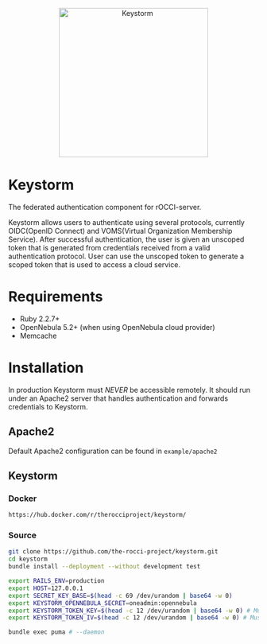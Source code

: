 <p align="center">
  <img alt="Keystorm" src="https://i.imgur.com/3k2nPim.png" width="300"/>
</p>

# Keystorm
The federated authentication component for rOCCI-server.

Keystorm allows users to authenticate using several protocols, currently
OIDC(OpenID Connect) and VOMS(Virtual Organization Membership Service). After
successful authentication, the user is given an unscoped token that is generated
from credentials received from a valid authentication protocol. User can use the unscoped
token to generate a scoped token that is used to access a cloud service.

# Requirements
- Ruby 2.2.7+
- OpenNebula 5.2+ (when using OpenNebula cloud provider)
- Memcache

# Installation
In production Keystorm must *NEVER* be accessible remotely. It should run under an
Apache2 server that handles authentication and forwards credentials to Keystorm.

## Apache2
Default Apache2 configuration can be found in `example/apache2`

## Keystorm
### Docker
```bash
https://hub.docker.com/r/therocciproject/keystorm/
```

### Source
```bash
git clone https://github.com/the-rocci-project/keystorm.git
cd keystorm
bundle install --deployment --without development test

export RAILS_ENV=production
export HOST=127.0.0.1
export SECRET_KEY_BASE=$(head -c 69 /dev/urandom | base64 -w 0)
export KEYSTORM_OPENNEBULA_SECRET=oneadmin:opennebula
export KEYSTORM_TOKEN_KEY=$(head -c 12 /dev/urandom | base64 -w 0) # Must be 16 chars
export KEYSTORM_TOKEN_IV=$(head -c 12 /dev/urandom | base64 -w 0) # Must be 16 chars

bundle exec puma # --daemon
```
